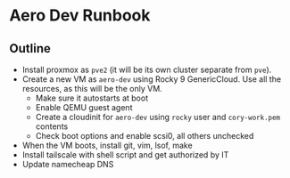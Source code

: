 # Aero Dev Runbook


## Outline

- Install proxmox as `pve2` (it will be its own cluster separate from `pve`).
- Create a new VM as `aero-dev` using Rocky 9 GenericCloud. Use all the resources, as this will be the only VM.
    - Make sure it autostarts at boot
    - Enable QEMU guest agent
    - Create a cloudinit for `aero-dev` using `rocky` user and `cory-work.pem` contents
    - Check boot options and enable scsi0, all others unchecked
- When the VM boots, install git, vim, lsof, make
- Install tailscale with shell script and get authorized by IT
- Update namecheap DNS
